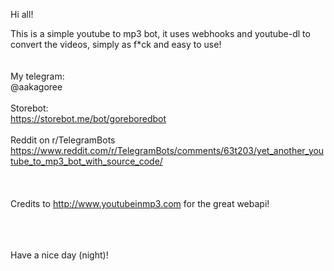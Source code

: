 Hi all!

This is a simple youtube to mp3 bot, it uses webhooks and youtube-dl to convert the videos, simply as f*ck and easy to use!
<br /><br /><br />
My telegram:<br /> @aakagoree<br /><br />
Storebot:<br /> https://storebot.me/bot/goreboredbot <br/><br />
Reddit on r/TelegramBots<br /> https://www.reddit.com/r/TelegramBots/comments/63t203/yet_another_youtube_to_mp3_bot_with_source_code/
<br /><br /><br /><br />
Credits to http://www.youtubeinmp3.com for the great webapi!
<br /><br /><br /><br />

Have a nice day (night)!
